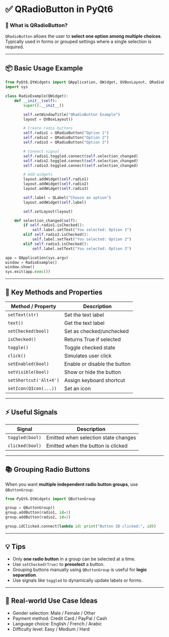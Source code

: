 # ✅ QRadioButton in PyQt6

### 📌 What is QRadioButton?

`QRadioButton` allows the user to **select one option among multiple choices**. Typically used in forms or grouped settings where a single selection is required.

---

## 📦 Basic Usage Example

```python
from PyQt6.QtWidgets import QApplication, QWidget, QVBoxLayout, QRadioButton, QLabel, QPushButton
import sys

class RadioExample(QWidget):
    def __init__(self):
        super().__init__()

        self.setWindowTitle("QRadioButton Example")
        layout = QVBoxLayout()

        # Create radio buttons
        self.radio1 = QRadioButton("Option 1")
        self.radio2 = QRadioButton("Option 2")
        self.radio3 = QRadioButton("Option 3")

        # Connect signal
        self.radio1.toggled.connect(self.selection_changed)
        self.radio2.toggled.connect(self.selection_changed)
        self.radio3.toggled.connect(self.selection_changed)

        # Add widgets
        layout.addWidget(self.radio1)
        layout.addWidget(self.radio2)
        layout.addWidget(self.radio3)

        self.label = QLabel("Choose an option")
        layout.addWidget(self.label)

        self.setLayout(layout)

    def selection_changed(self):
        if self.radio1.isChecked():
            self.label.setText("You selected: Option 1")
        elif self.radio2.isChecked():
            self.label.setText("You selected: Option 2")
        elif self.radio3.isChecked():
            self.label.setText("You selected: Option 3")

app = QApplication(sys.argv)
window = RadioExample()
window.show()
sys.exit(app.exec())
```

---

## 🧠 Key Methods and Properties

| Method / Property      | Description                  |
| ---------------------- | ---------------------------- |
| `setText(str)`         | Set the text label           |
| `text()`               | Get the text label           |
| `setChecked(bool)`     | Set as checked/unchecked     |
| `isChecked()`          | Returns True if selected     |
| `toggle()`             | Toggle checked state         |
| `click()`              | Simulates user click         |
| `setEnabled(bool)`     | Enable or disable the button |
| `setVisible(bool)`     | Show or hide the button      |
| `setShortcut('Alt+X')` | Assign keyboard shortcut     |
| `setIcon(QIcon(...))`  | Set an icon                  |

---

## ⚡ Useful Signals

| Signal          | Description                          |
| --------------- | ------------------------------------ |
| `toggled(bool)` | Emitted when selection state changes |
| `clicked(bool)` | Emitted when the button is clicked   |

---

## 📚 Grouping Radio Buttons

When you want **multiple independent radio button groups**, use `QButtonGroup`:

```python
from PyQt6.QtWidgets import QButtonGroup

group = QButtonGroup()
group.addButton(radio1, id=1)
group.addButton(radio2, id=2)

group.idClicked.connect(lambda id: print("Button ID clicked:", id))
```

---

## 💡 Tips

* Only **one radio button** in a group can be selected at a time.
* Use `setChecked(True)` to **preselect** a button.
* Grouping buttons manually using `QButtonGroup` is useful for **logic separation**.
* Use signals like `toggled` to dynamically update labels or forms.

---

## 🧩 Real-world Use Case Ideas

* Gender selection: Male / Female / Other
* Payment method: Credit Card / PayPal / Cash
* Language choice: English / French / Arabic
* Difficulty level: Easy / Medium / Hard

